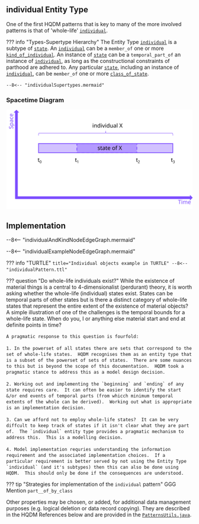 ## **individual** Entity Type

One of the first HQDM patterns that is key to many of the more involved patterns is that of 'whole-life' [`individual`](https://github.com/hqdmTop/hqdmFramework/wiki/individual).  


??? info "Types-Supertype Hierarchy"
    The Entity Type [`individual`](https://github.com/hqdmTop/hqdmFramework/wiki/individual) is a subtype of [`state`](https://github.com/hqdmTop/hqdmFramework/wiki/state).  An [`individual`](https://github.com/hqdmTop/hqdmFramework/wiki/individual) can be a `member_of` one or more [`kind_of_individual`](https://github.com/hqdmTop/hqdmFramework/wiki/kind_of_individual).  An instance of [`state`](https://github.com/hqdmTop/hqdmFramework/wiki/state) can be a `temporal_part_of` an instance of [`individual`](https://github.com/hqdmTop/hqdmFramework/wiki/individual), as long as the constructional constraints of parthood are adhered to.  Any particular [`state`](https://github.com/hqdmTop/hqdmFramework/wiki/state), including an instance of [`individual`](https://github.com/hqdmTop/hqdmFramework/wiki/individual), can be `member_of` one or more [`class_of_state`](https://github.com/hqdmTop/hqdmFramework/wiki/class_of_state).

    --8<-- "individualSupertypes.mermaid"

### Spacetime Diagram

![Individual X and State Of X](../extras/source-images/individualX.svg)

## Implementation

--8<-- "individualAndKindNodeEdgeGraph.mermaid"

--8<-- "individualExampleNodeEdgeGraph.mermaid"


??? info "TURTLE"
    ``` title="Individual objects example in TURTLE"
    --8<-- "individualPattern.ttl"
    ```

??? question "Do whole-life individuals exist?"
    While the existence of material things is a central to 4-dimensionalist (perdurant) theory, it is worth asking whether the whole-life (individual) states exist.  States can be temporal parts of other states but is there a distinct category of whole-life states that represent the entire extent of the existence of material objects?  A simple illustration of one of the challenges is the temporal bounds for a whole-life state.  When do you, I or anything else material start and end at definite points in time?  

    A pragmatic response to this question is fourfold:

    1. In the powerset of all states there are sets that correspond to the set of whole-life states.  HQDM recognises them as an entity type that is a subset of the powerset of sets of states.  There are some nuances to this but is beyond the scope of this documentation.  HQDM took a pragmatic stance to address this as a model design decision.

    2. Working out and implementing the `beginning` and `ending` of any state requires care.  It can often be easier to identify the start &/or end events of temporal parts (from whicch minimum temporal extents of the whole can be derived).  Working out what is appropriate is an implementation decision.

    3. Can we afford not to employ whole-life states?  It can be very diffcult to keep track of states if it isn't clear what they are part of.  The `individual` entity type provides a pragmatic mechanism to address this.  This is a modelling decision.

    4. Model implementation requries understanding the information requirement and the associated implementation choices.  If a particular requirement is better served by not using the Entity Type `individual` (and it's subtypes) then this can also be done using HQDM.  This should only be done if the consequences are understood.

??? tip "Strategies for implementation of the `individual` pattern"
    GGG
    Mention `part__of_by_class`

Other properties may be chosen, or added, for additional data management purposes (e.g. logical deletion or data record copying).  They are described in the HQDM References below and are provided in the [`PatternsUtils.java`](https://github.com/ClimbingAl/code-for-hqdm-patterns/blob/cb73d64e61fda53b48af49f2793d6761ba79cd2a/thing/thing/src/main/java/patterns/hqdm/PatternsUtils.java#L31).
